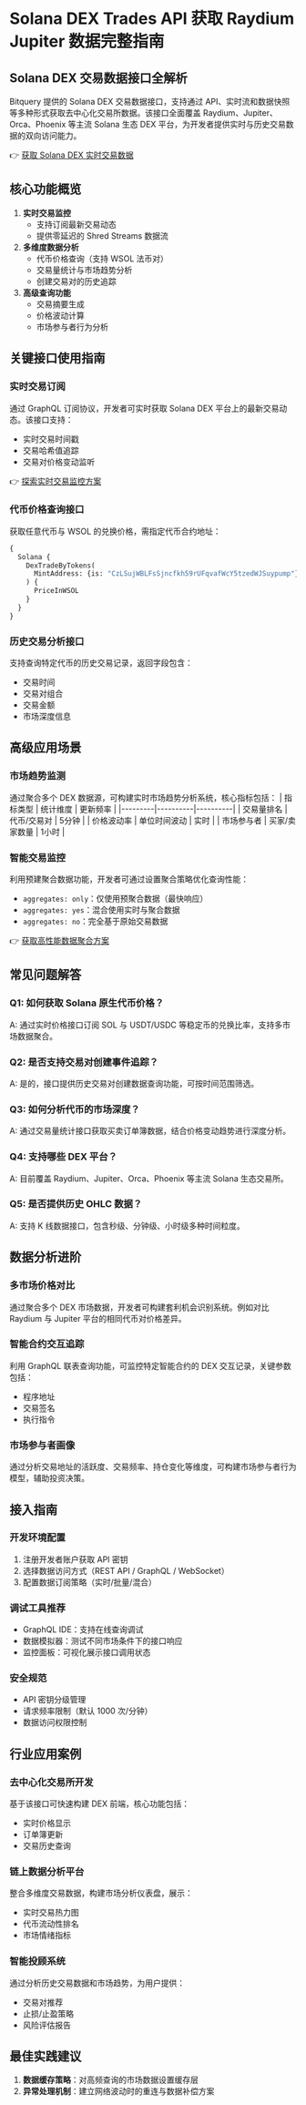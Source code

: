 # Solana DEX Trades API 获取 Raydium Jupiter 数据完整指南

## Solana DEX 交易数据接口全解析

Bitquery 提供的 Solana DEX 交易数据接口，支持通过 API、实时流和数据快照等多种形式获取去中心化交易所数据。该接口全面覆盖 Raydium、Jupiter、Orca、Phoenix 等主流 Solana 生态 DEX 平台，为开发者提供实时与历史交易数据的双向访问能力。

👉 [获取 Solana DEX 实时交易数据](https://bit.ly/okx_welcome)

## 核心功能概览

1. **实时交易监控**
   - 支持订阅最新交易动态
   - 提供零延迟的 Shred Streams 数据流
2. **多维度数据分析**
   - 代币价格查询（支持 WSOL 法币对）
   - 交易量统计与市场趋势分析
   - 创建交易对的历史追踪
3. **高级查询功能**
   - 交易摘要生成
   - 价格波动计算
   - 市场参与者行为分析

## 关键接口使用指南

### 实时交易订阅
通过 GraphQL 订阅协议，开发者可实时获取 Solana DEX 平台上的最新交易动态。该接口支持：
- 实时交易时间戳
- 交易哈希值追踪
- 交易对价格变动监听

👉 [探索实时交易监控方案](https://bit.ly/okx_welcome)

### 代币价格查询接口
获取任意代币与 WSOL 的兑换价格，需指定代币合约地址：
```graphql
{
  Solana {
    DexTradeByTokens(
      MintAddress: {is: "CzLSujWBLFsSjncfkh59rUFqvafWcY5tzedWJSuypump"}
    ) {
      PriceInWSOL
    }
  }
}
```

### 历史交易分析接口
支持查询特定代币的历史交易记录，返回字段包含：
- 交易时间
- 交易对组合
- 交易金额
- 市场深度信息

## 高级应用场景

### 市场趋势监测
通过聚合多个 DEX 数据源，可构建实时市场趋势分析系统，核心指标包括：
| 指标类型 | 统计维度 | 更新频率 |
|---------|----------|----------|
| 交易量排名 | 代币/交易对 | 5分钟 |
| 价格波动率 | 单位时间波动 | 实时 |
| 市场参与者 | 买家/卖家数量 | 1小时 |

### 智能交易监控
利用预建聚合数据功能，开发者可通过设置聚合策略优化查询性能：
- `aggregates: only`：仅使用预聚合数据（最快响应）
- `aggregates: yes`：混合使用实时与聚合数据
- `aggregates: no`：完全基于原始交易数据

👉 [获取高性能数据聚合方案](https://bit.ly/okx_welcome)

## 常见问题解答

### Q1: 如何获取 Solana 原生代币价格？
A: 通过实时价格接口订阅 SOL 与 USDT/USDC 等稳定币的兑换比率，支持多市场数据聚合。

### Q2: 是否支持交易对创建事件追踪？
A: 是的，接口提供历史交易对创建数据查询功能，可按时间范围筛选。

### Q3: 如何分析代币的市场深度？
A: 通过交易量统计接口获取买卖订单簿数据，结合价格变动趋势进行深度分析。

### Q4: 支持哪些 DEX 平台？
A: 目前覆盖 Raydium、Jupiter、Orca、Phoenix 等主流 Solana 生态交易所。

### Q5: 是否提供历史 OHLC 数据？
A: 支持 K 线数据接口，包含秒级、分钟级、小时级多种时间粒度。

## 数据分析进阶

### 多市场价格对比
通过聚合多个 DEX 市场数据，开发者可构建套利机会识别系统。例如对比 Raydium 与 Jupiter 平台的相同代币对价格差异。

### 智能合约交互追踪
利用 GraphQL 联表查询功能，可监控特定智能合约的 DEX 交互记录，关键参数包括：
- 程序地址
- 交易签名
- 执行指令

### 市场参与者画像
通过分析交易地址的活跃度、交易频率、持仓变化等维度，可构建市场参与者行为模型，辅助投资决策。

## 接入指南

### 开发环境配置
1. 注册开发者账户获取 API 密钥
2. 选择数据访问方式（REST API / GraphQL / WebSocket）
3. 配置数据订阅策略（实时/批量/混合）

### 调试工具推荐
- GraphQL IDE：支持在线查询调试
- 数据模拟器：测试不同市场条件下的接口响应
- 监控面板：可视化展示接口调用状态

### 安全规范
- API 密钥分级管理
- 请求频率限制（默认 1000 次/分钟）
- 数据访问权限控制

## 行业应用案例

### 去中心化交易所开发
基于该接口可快速构建 DEX 前端，核心功能包括：
- 实时价格显示
- 订单簿更新
- 交易历史查询

### 链上数据分析平台
整合多维度交易数据，构建市场分析仪表盘，展示：
- 实时交易热力图
- 代币流动性排名
- 市场情绪指标

### 智能投顾系统
通过分析历史交易数据和市场趋势，为用户提供：
- 交易对推荐
- 止损/止盈策略
- 风险评估报告

## 最佳实践建议

1. **数据缓存策略**：对高频查询的市场数据设置缓存层
2. **异常处理机制**：建立网络波动时的重连与数据补偿方案